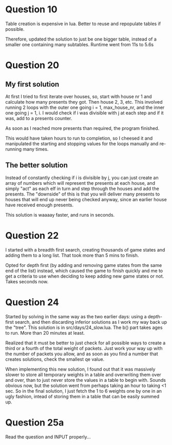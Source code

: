 # Question 10

Table creation is expensive in lua. Better to reuse and repopulate tables if possible.

Therefore, updated the solution to just be one bigger table, instead of a smaller one containing
many subtables. Runtime went from 11s to 5.6s

# Question 20

## My first solution

At first I tried to first iterate over houses, so, start with house nr 1 and calculate how many
presents they got. Then house 2, 3, etc. This involved running 2 loops with the outer one going
i = 1, max_house_nr, and the inner one going j = 1, i. I would check if i was divisible with j at
each step and if it was, add to a presents counter.

As soon as I reached more presents than required, the program finished.

This would have taken hours to run to completion, so I cheesed it and manipulated the starting and
stopping values for the loops manually and re-running many times.

## The better solution

Instead of constantly checking if i is divisible by j, you can just create an array of numbers which
will represent the presents at each house, and simply "act" as each elf in turn and step through the
houses and add the presents. The "downside" of this is that you will deliver many presents to houses
that will end up never being checked anyway, since an earlier house have received enough presents.

This solution is waaaay faster, and runs in seconds.

# Question 22

I started with a breadth first search, creating thousands of game states and adding them to a long
list. That took more than 5 mins to finish.

Opted for depth first (by adding and removing game states from the same end of the list) instead,
which caused the game to finish quickly and me to get a criteria to use when deciding to keep
adding new game states or not. Takes seconds now.

# Question 24

Started by solving in the same way as the two earlier days: using a depth-first search, and then
discarding inferior solutions as I work my way back up the "tree". This solution is in
src/days/24_slow.lua. The b() part takes ages to run. More than 20 minutes at least.

Realized that it must be better to just check for all possible ways to create a third or a fourth of
the total weight of packets. Just work your way up with the number of packets you allow, and as soon
as you find a number that creates solutions, check the smallest qe value.

When implementing this new solution, I found out that it was massively
slower to store all temporary weights in a table and overwriting them over and over, than to just
never store the values in a table to begin with. Sounds obvious now, but the solution went from
perhaps taking an hour to taking <1 sec. So in the final solution, I just fetch the 1 to 6 weights
one by one in an ugly fashion, intead of storing them in a table that can be easily summed up.

# Question 25a

Read the question and INPUT properly...
